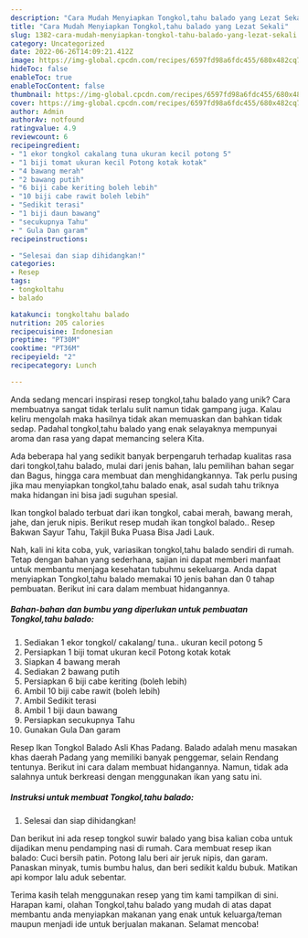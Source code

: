 ```yaml
---
description: "Cara Mudah Menyiapkan Tongkol,tahu balado yang Lezat Sekali"
title: "Cara Mudah Menyiapkan Tongkol,tahu balado yang Lezat Sekali"
slug: 1382-cara-mudah-menyiapkan-tongkol-tahu-balado-yang-lezat-sekali
category: Uncategorized
date: 2022-06-26T14:09:21.412Z
image: https://img-global.cpcdn.com/recipes/6597fd98a6fdc455/680x482cq70/tongkoltahu-balado-foto-resep-utama.jpg
hideToc: false
enableToc: true
enableTocContent: false
thumbnail: https://img-global.cpcdn.com/recipes/6597fd98a6fdc455/680x482cq70/tongkoltahu-balado-foto-resep-utama.jpg
cover: https://img-global.cpcdn.com/recipes/6597fd98a6fdc455/680x482cq70/tongkoltahu-balado-foto-resep-utama.jpg
author: Admin
authorAv: notfound
ratingvalue: 4.9
reviewcount: 6
recipeingredient:
- "1 ekor tongkol cakalang tuna ukuran kecil potong 5"
- "1 biji tomat ukuran kecil Potong kotak kotak"
- "4 bawang merah"
- "2 bawang putih"
- "6 biji cabe keriting boleh lebih"
- "10 biji cabe rawit boleh lebih"
- "Sedikit terasi"
- "1 biji daun bawang"
- "secukupnya Tahu"
- " Gula Dan garam"
recipeinstructions:

- "Selesai dan siap dihidangkan!"
categories:
- Resep
tags:
- tongkoltahu
- balado

katakunci: tongkoltahu balado 
nutrition: 205 calories
recipecuisine: Indonesian
preptime: "PT30M"
cooktime: "PT36M"
recipeyield: "2"
recipecategory: Lunch

---
```





Anda sedang mencari inspirasi resep tongkol,tahu balado yang unik? Cara membuatnya sangat tidak terlalu sulit namun tidak gampang juga. Kalau keliru mengolah maka hasilnya tidak akan memuaskan dan bahkan tidak sedap. Padahal tongkol,tahu balado yang enak selayaknya mempunyai aroma dan rasa yang dapat memancing selera Kita.





Ada beberapa hal yang sedikit banyak berpengaruh terhadap kualitas rasa dari tongkol,tahu balado, mulai dari jenis bahan, lalu pemilihan bahan segar dan Bagus, hingga cara membuat dan menghidangkannya. Tak perlu pusing jika mau menyiapkan tongkol,tahu balado enak,      asal sudah tahu triknya maka hidangan ini bisa jadi suguhan spesial.














Ikan tongkol balado terbuat dari ikan tongkol, cabai merah, bawang merah, jahe, dan jeruk nipis. Berikut resep mudah ikan tongkol balado.. Resep Bakwan Sayur Tahu, Takjil Buka Puasa Bisa Jadi Lauk.






Nah, kali ini kita coba, yuk, variasikan tongkol,tahu balado sendiri di rumah. Tetap dengan bahan yang sederhana, sajian ini dapat memberi manfaat untuk membantu menjaga kesehatan tubuhmu sekeluarga. Anda dapat menyiapkan Tongkol,tahu balado memakai 10 jenis bahan dan 0 tahap pembuatan. Berikut ini cara dalam membuat hidangannya.

<!--inarticleads1-->

##### Bahan-bahan dan bumbu yang diperlukan untuk pembuatan Tongkol,tahu balado:

1. Sediakan 1 ekor tongkol/ cakalang/ tuna.. ukuran kecil potong 5
1. Persiapkan 1 biji tomat ukuran kecil Potong kotak kotak
1. Siapkan 4 bawang merah
1. Sediakan 2 bawang putih
1. Persiapkan 6 biji cabe keriting (boleh lebih)
1. Ambil 10 biji cabe rawit (boleh lebih)
1. Ambil Sedikit terasi
1. Ambil 1 biji daun bawang
1. Persiapkan secukupnya Tahu
1. Gunakan  Gula Dan garam


Resep Ikan Tongkol Balado Asli Khas Padang. Balado adalah menu masakan khas daerah Padang yang memiliki banyak penggemar, selain Rendang tentunya. Berikut ini cara dalam membuat hidangannya. Namun, tidak ada salahnya untuk berkreasi dengan menggunakan ikan yang satu ini. 

<!--inarticleads2-->

##### Instruksi untuk membuat Tongkol,tahu balado:


1. Selesai dan siap dihidangkan!

Dan berikut ini ada resep tongkol suwir balado yang bisa kalian coba untuk dijadikan menu pendamping nasi di rumah. Cara membuat resep ikan balado: Cuci bersih patin. Potong lalu beri air jeruk nipis, dan garam. Panaskan minyak, tumis bumbu halus, dan beri sedikit kaldu bubuk. Matikan api kompor lalu aduk sebentar. 

Terima kasih telah menggunakan resep yang tim kami tampilkan di sini. Harapan kami, olahan Tongkol,tahu balado yang mudah di atas dapat membantu anda menyiapkan makanan yang enak untuk keluarga/teman maupun menjadi ide untuk berjualan makanan. Selamat mencoba!
